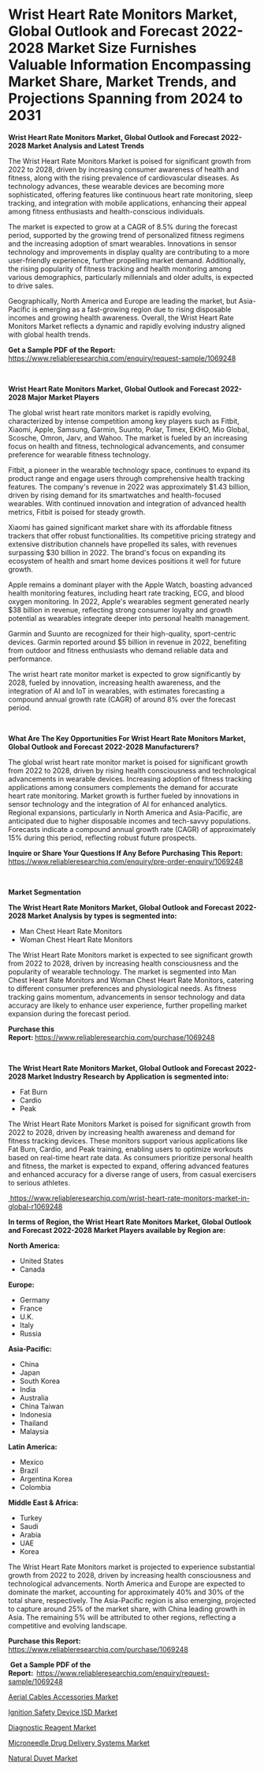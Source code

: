 <p><h1>Wrist Heart Rate Monitors Market, Global Outlook and Forecast 2022-2028 Market Size Furnishes Valuable Information Encompassing Market Share, Market Trends, and Projections Spanning from 2024 to 2031</h1></p><p><strong>Wrist Heart Rate Monitors Market, Global Outlook and Forecast 2022-2028 Market Analysis and Latest Trends</strong></p>
<p><p>The Wrist Heart Rate Monitors Market is poised for significant growth from 2022 to 2028, driven by increasing consumer awareness of health and fitness, along with the rising prevalence of cardiovascular diseases. As technology advances, these wearable devices are becoming more sophisticated, offering features like continuous heart rate monitoring, sleep tracking, and integration with mobile applications, enhancing their appeal among fitness enthusiasts and health-conscious individuals.</p><p>The market is expected to grow at a CAGR of 8.5% during the forecast period, supported by the growing trend of personalized fitness regimens and the increasing adoption of smart wearables. Innovations in sensor technology and improvements in display quality are contributing to a more user-friendly experience, further propelling market demand. Additionally, the rising popularity of fitness tracking and health monitoring among various demographics, particularly millennials and older adults, is expected to drive sales. </p><p>Geographically, North America and Europe are leading the market, but Asia-Pacific is emerging as a fast-growing region due to rising disposable incomes and growing health awareness. Overall, the Wrist Heart Rate Monitors Market reflects a dynamic and rapidly evolving industry aligned with global health trends.</p></p>
<p><strong>Get a Sample PDF of the Report:&nbsp;</strong> <a href="https://www.reliableresearchiq.com/enquiry/request-sample/1069248">https://www.reliableresearchiq.com/enquiry/request-sample/1069248</a></p>
<p>&nbsp;</p>
<p><strong>Wrist Heart Rate Monitors Market, Global Outlook and Forecast 2022-2028 Major Market Players</strong></p>
<p><p>The global wrist heart rate monitors market is rapidly evolving, characterized by intense competition among key players such as Fitbit, Xiaomi, Apple, Samsung, Garmin, Suunto, Polar, Timex, EKHO, Mio Global, Scosche, Omron, Jarv, and Wahoo. The market is fueled by an increasing focus on health and fitness, technological advancements, and consumer preference for wearable fitness technology.</p><p>Fitbit, a pioneer in the wearable technology space, continues to expand its product range and engage users through comprehensive health tracking features. The company's revenue in 2022 was approximately $1.43 billion, driven by rising demand for its smartwatches and health-focused wearables. With continued innovation and integration of advanced health metrics, Fitbit is poised for steady growth.</p><p>Xiaomi has gained significant market share with its affordable fitness trackers that offer robust functionalities. Its competitive pricing strategy and extensive distribution channels have propelled its sales, with revenues surpassing $30 billion in 2022. The brand's focus on expanding its ecosystem of health and smart home devices positions it well for future growth.</p><p>Apple remains a dominant player with the Apple Watch, boasting advanced health monitoring features, including heart rate tracking, ECG, and blood oxygen monitoring. In 2022, Apple's wearables segment generated nearly $38 billion in revenue, reflecting strong consumer loyalty and growth potential as wearables integrate deeper into personal health management.</p><p>Garmin and Suunto are recognized for their high-quality, sport-centric devices. Garmin reported around $5 billion in revenue in 2022, benefiting from outdoor and fitness enthusiasts who demand reliable data and performance. </p><p>The wrist heart rate monitor market is expected to grow significantly by 2028, fueled by innovation, increasing health awareness, and the integration of AI and IoT in wearables, with estimates forecasting a compound annual growth rate (CAGR) of around 8% over the forecast period.</p></p>
<p>&nbsp;</p>
<p><strong>What Are The Key Opportunities For Wrist Heart Rate Monitors Market, Global Outlook and Forecast 2022-2028 Manufacturers?</strong></p>
<p><p>The global wrist heart rate monitor market is poised for significant growth from 2022 to 2028, driven by rising health consciousness and technological advancements in wearable devices. Increasing adoption of fitness tracking applications among consumers complements the demand for accurate heart rate monitoring. Market growth is further fueled by innovations in sensor technology and the integration of AI for enhanced analytics. Regional expansions, particularly in North America and Asia-Pacific, are anticipated due to higher disposable incomes and tech-savvy populations. Forecasts indicate a compound annual growth rate (CAGR) of approximately 15% during this period, reflecting robust future prospects.</p></p>
<p><strong>Inquire or Share Your Questions If Any Before Purchasing This Report:</strong> <a href="https://www.reliableresearchiq.com/enquiry/pre-order-enquiry/1069248">https://www.reliableresearchiq.com/enquiry/pre-order-enquiry/1069248</a></p>
<p>&nbsp;</p>
<p><strong>Market Segmentation</strong></p>
<p><strong>The Wrist Heart Rate Monitors Market, Global Outlook and Forecast 2022-2028 Market Analysis by types is segmented into:</strong></p>
<p><ul><li>Man Chest Heart Rate Monitors</li><li>Woman Chest Heart Rate Monitors</li></ul></p>
<p><p>The Wrist Heart Rate Monitors market is expected to see significant growth from 2022 to 2028, driven by increasing health consciousness and the popularity of wearable technology. The market is segmented into Man Chest Heart Rate Monitors and Woman Chest Heart Rate Monitors, catering to different consumer preferences and physiological needs. As fitness tracking gains momentum, advancements in sensor technology and data accuracy are likely to enhance user experience, further propelling market expansion during the forecast period.</p></p>
<p><strong>Purchase this Report:&nbsp;</strong><a href="https://www.reliableresearchiq.com/purchase/1069248">https://www.reliableresearchiq.com/purchase/1069248</a></p>
<p>&nbsp;</p>
<p><strong>The Wrist Heart Rate Monitors Market, Global Outlook and Forecast 2022-2028 Market Industry Research by Application is segmented into:</strong></p>
<p><ul><li>Fat Burn</li><li>Cardio</li><li>Peak</li></ul></p>
<p><p>The Wrist Heart Rate Monitors Market is poised for significant growth from 2022 to 2028, driven by increasing health awareness and demand for fitness tracking devices. These monitors support various applications like Fat Burn, Cardio, and Peak training, enabling users to optimize workouts based on real-time heart rate data. As consumers prioritize personal health and fitness, the market is expected to expand, offering advanced features and enhanced accuracy for a diverse range of users, from casual exercisers to serious athletes.</p></p>
<p><a href="https://www.reliableresearchiq.com/wrist-heart-rate-monitors-market-in-global-r1069248">&nbsp;https://www.reliableresearchiq.com/wrist-heart-rate-monitors-market-in-global-r1069248</a></p>
<p><strong>In terms of Region, the Wrist Heart Rate Monitors Market, Global Outlook and Forecast 2022-2028 Market Players available by Region are:</strong></p>
<p>
    <p> <strong> North America: </strong>
        <ul>
            <li>United States</li>
            <li>Canada</li>
        </ul>
        </p> 
    <p> <strong> Europe: </strong>
        <ul>
            <li>Germany</li>
            <li>France</li>
            <li>U.K.</li>
            <li>Italy</li>
            <li>Russia</li>
        </ul>
        </p> 
    <p> <strong> Asia-Pacific: </strong>
        <ul>
            <li>China</li>
            <li>Japan</li>
            <li>South Korea</li>
            <li>India</li>
            <li>Australia</li>
            <li>China Taiwan</li>
            <li>Indonesia</li>
            <li>Thailand</li>
            <li>Malaysia</li>
        </ul>
        </p> 
    <p> <strong> Latin America: </strong>
        <ul>
            <li>Mexico</li>
            <li>Brazil</li>
            <li>Argentina Korea</li>
            <li>Colombia</li>
        </ul>
        </p> 
    <p> <strong> Middle East & Africa: </strong>
        <ul>
            <li>Turkey</li>
            <li>Saudi</li>
            <li>Arabia</li>
            <li>UAE</li>
            <li>Korea</li>
        </ul>
    </p>
    </p>
<p><p>The Wrist Heart Rate Monitors market is projected to experience substantial growth from 2022 to 2028, driven by increasing health consciousness and technological advancements. North America and Europe are expected to dominate the market, accounting for approximately 40% and 30% of the total share, respectively. The Asia-Pacific region is also emerging, projected to capture around 25% of the market share, with China leading growth in Asia. The remaining 5% will be attributed to other regions, reflecting a competitive and evolving landscape.</p></p>
<p><strong>Purchase this Report: </strong><a href="https://www.reliableresearchiq.com/purchase/1069248">https://www.reliableresearchiq.com/purchase/1069248</a></p>
<p>&nbsp;<strong>Get a Sample PDF of the Report:&nbsp;&nbsp;</strong><a href="https://www.reliableresearchiq.com/enquiry/request-sample/1069248">https://www.reliableresearchiq.com/enquiry/request-sample/1069248</a></p>
<p><strong></strong></p>
<p><p><a href="https://medium.com/@albertohickle/aerial-cables-accessories-market-size-growth-trends-statistics-forecasts-2024-2031-07c326149d9d">Aerial Cables Accessories Market</a></p><p><a href="https://medium.com/@bosdendes/insights-into-ignition-safety-device-isd-market-share-and-competitive-landscape-for-period-from-39e9d5f9038d">Ignition Safety Device ISD Market</a></p><p><a href="https://www.linkedin.com/pulse/evaluating-global-diagnostic-reagent-market-trends-growth-tncee?trackingId=WOveFnsuSGCieY16hJ7wHQ%3D%3D">Diagnostic Reagent Market</a></p><p><a href="https://www.linkedin.com/pulse/microneedle-drug-delivery-systems-market-size-share-analysis-qe9kc?trackingId=tcO4HH%2FWSaOrSLt6vULZUQ%3D%3D">Microneedle Drug Delivery Systems Market</a></p><p><a href="https://www.linkedin.com/pulse/natural-duvet-market-growth-segmentation-regional-analysis-qecyf?trackingId=nS%2F8J8KKRPqMaWgxOUyKyw%3D%3D">Natural Duvet Market</a></p></p>